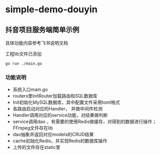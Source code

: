 # simple-demo-douyin

## 抖音项目服务端简单示例

具体功能内容参考飞书说明文档

工程lib文件已添加

```shell
go run ./main.go
```

### 功能说明

* 系统入口main.go
* routers里InitRouter加载路由和SQL数据库
* Init初始化MySQL数据库，其中配置文件采用toml格式
* 各路由启动对应的Handler， 并做中间件检测
* Handler调用对应的service功能，对结果做判断
* service调用dao ，有需要的使用Redis做缓存，对得到的数据进行操作；FFmpeg文件存在lib
* dao抽象并返回对应models的CRUD结果
* cache初始化Redis，并实现Redis的数据库操作
* 上传的文件存在static里
